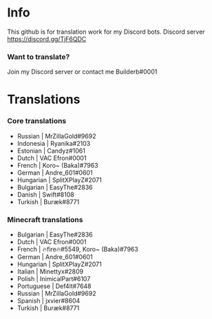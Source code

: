 # Info
This github is for translation work for my Discord bots.
Discord server https://discord.gg/TjF6QDC

### Want to translate?
Join my Discord server or contact me Builderb#0001

# Translations
### Core translations
- Russian    | MrZillaGold#9692
- Indonesia  | Ryanika#2103
- Estonian   | Candyz#1061
- Dutch      | VAC Efron#0001
- French     | Koro~ (Baka)#7963
- German     | Andre_601#0601
- Hungarian  | SplitXPlayZ#2071
- Bulgarian  | EasyThe#2836
- Danish     | Swift#8108
- Turkish    | Buræk#8771

### Minecraft translations
- Bulgarian  | EasyThe#2836
- Dutch      | VAC Efron#0001
- French     | 🔥fire🔥#5549, Koro~ (Baka)#7963
- German     | Andre_601#0601
- Hungarian  | SplitXPlayZ#2071
- Italian    | Minettyx#2809
- Polish     | InimicalPart#6107
- Portuguese | Def4lt#7648
- Russian    | MrZillaGold#9692
- Spanish    | jxvier#8604
- Turkish    | Buræk#8771
